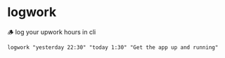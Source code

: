 # logwork
🪵 log your upwork hours in cli


```shell
logwork "yesterday 22:30" "today 1:30" "Get the app up and running"
```
